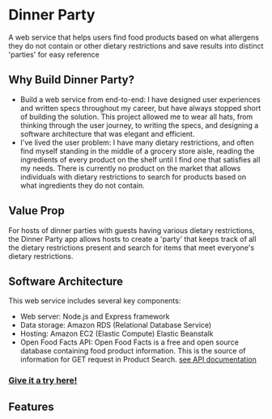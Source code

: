 # Dinner Party
A web service that helps users find food products based on what allergens they do not contain or other dietary restrictions and save results into distinct 'parties' for easy reference

## Why Build Dinner Party? 
- Build a web service from end-to-end: I have designed user experiences and written specs throughout my career, but have always stopped short of building the solution. This project allowed me to wear all hats, from thinking through the user journey, to writing the specs, and designing a software architecture that was elegant and efficient.  
- I've lived the user problem: I have many dietary restrictions, and often find myself standing in the middle of a grocery store aisle, reading the ingredients of every product on the shelf until I find one that satisfies all my needs. There is currently no product on the market that allows individuals with dietary restrictions to search for products based on what ingredients they do not contain.

## Value Prop
For hosts of dinner parties with guests having various dietary restrictions, the Dinner Party app allows hosts to create a 'party' that keeps track of all the dietary restrictions present and search for items that meet everyone's dietary restrictions.  

## Software Architecture
This web service includes several key components: 
- Web server: Node.js and Express framework
- Data storage: Amazon RDS (Relational Database Service)
- Hosting: Amazon EC2 (Elastic Compute) Elastic Beanstalk
- Open Food Facts API: Open Food Facts is a free and open source database containing food product information. This is the source of information for GET request in Product Search. [see API documentation](https://openfoodfacts.github.io/api-documentation/#1GeneralInformation)

### [Give it a try here!](http://dinner-party-0923-env.eba-pszrm7uw.us-east-2.elasticbeanstalk.com/)

Features
- 


